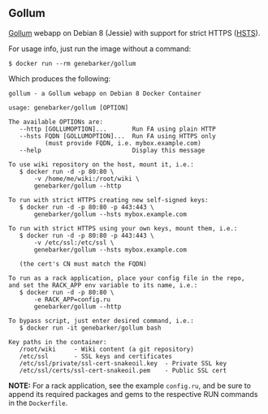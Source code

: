 Gollum
------
[Gollum] webapp on Debian 8 (Jessie) with support for strict HTTPS ([HSTS]).

For usage info, just run the image without a command:

```text
$ docker run --rm genebarker/gollum
```

Which produces the following:

```text
gollum - a Gollum webapp on Debian 8 Docker Container

usage: genebarker/gollum [OPTION]

The available OPTIONs are:
   --http [GOLLUMOPTION]...       Run FA using plain HTTP
   --hsts FQDN [GOLLUMOPTION]...  Run FA using HTTPS only
          (must provide FQDN, i.e. mybox.example.com)
   --help                         Display this message

To use wiki repository on the host, mount it, i.e.:
   $ docker run -d -p 80:80 \
       -v /home/me/wiki:/root/wiki \
       genebarker/gollum --http

To run with strict HTTPS creating new self-signed keys:
   $ docker run -d -p 80:80 -p 443:443 \
       genebarker/gollum --hsts mybox.example.com

To run with strict HTTPS using your own keys, mount them, i.e.:
   $ docker run -d -p 80:80 -p 443:443 \
       -v /etc/ssl:/etc/ssl \
       genebarker/gollum --hsts mybox.example.com

   (the cert's CN must match the FQDN)

To run as a rack application, place your config file in the repo,
and set the RACK_APP env variable to its name, i.e.:
   $ docker run -d -p 80:80 \
       -e RACK_APP=config.ru
       genebarker/gollum --http

To bypass script, just enter desired command, i.e.:
   $ docker run -it genebarker/gollum bash

Key paths in the container:
   /root/wiki     - Wiki content (a git repository)
   /etc/ssl       - SSL keys and certificates
   /etc/ssl/private/ssl-cert-snakeoil.key  - Private SSL key
   /etc/ssl/certs/ssl-cert-snakeoil.pem    - Public SSL cert
```

**NOTE:** For a rack application, see the example `config.ru`, and be sure to append its required packages and gems to the respective RUN commands in the `Dockerfile`.

[Gollum]:https://github.com/gollum/gollum
[HSTS]:http://en.wikipedia.org/wiki/HTTP_Strict_Transport_Security
